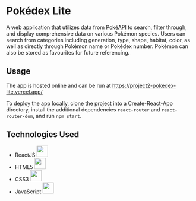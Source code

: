 # Pokédex Lite

A web application that utilizes data from [PokéAPI](https://pokeapi.co/) to search, filter through, and display comprehensive data on various Pokémon species. Users can search from categories including generation, type, shape, habitat, color, as well as directly through Pokémon name or Pokédex number. Pokémon can also be stored as favourites for future referencing.

## Usage

The app is hosted online and can be run at https://project2-pokedex-lite.vercel.app/

To deploy the app locally, clone the project into a Create-React-App directory, install the additional dependencies `react-router` and `react-router-dom`, and run `npm start`.

## Technologies Used

- ReactJS <picture><source media="(prefers-color-scheme: dark)" srcset="https://cdn.jsdelivr.net/gh/llkyz/llkyz/icons/react/react-original.svg"><img height="30" width="30" src="https://cdn.jsdelivr.net/gh/llkyz/llkyz/icons/react/react-original.svg"></picture> 
- HTML5 <picture><source media="(prefers-color-scheme: dark)" srcset="https://cdn.jsdelivr.net/gh/llkyz/llkyz/icons/html5/html5-white-original-wordmark.svg"><img height="30" width="30" src="https://cdn.jsdelivr.net/gh/llkyz/llkyz/icons/html5/html5-original-wordmark.svg"></picture>
- CSS3 <picture><source media="(prefers-color-scheme: dark)" srcset="https://cdn.jsdelivr.net/gh/llkyz/llkyz/icons/css3/css3-white-original-wordmark.svg"><img height="30" width="30" src="https://cdn.jsdelivr.net/gh/llkyz/llkyz/icons/css3/css3-original-wordmark.svg"></picture>
- JavaScript <picture><source media="(prefers-color-scheme: dark)" srcset="https://cdn.jsdelivr.net/gh/llkyz/llkyz/icons/javascript/javascript-original.svg"><img height="30" width="30" src="https://cdn.jsdelivr.net/gh/llkyz/llkyz/icons/javascript/javascript-original.svg"></picture>
